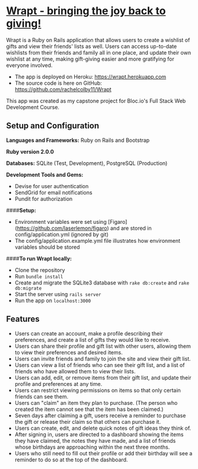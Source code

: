 # [Wrapt - bringing the joy back to giving!](https://wrapt.herokuapp.com/) 

Wrapt is a Ruby on Rails application that allows users to create a wishlist of gifts and view their friends'​ lists as well. Users can access up-to-date wishlists from their friends and family all in one place, and update their own wishlist at any time, making gift-giving easier and more gratifying for everyone involved.

* The app is deployed on Heroku: https://wrapt.herokuapp.com 
* The source code is here on GitHub: https://github.com/rachelcolby11/Wrapt

This app was created as my capstone project for Bloc.io's Full Stack Web Development Course.

## Setup and Configuration
**Languages and Frameworks:** 
Ruby on Rails and Bootstrap

**Ruby version 2.0.0**

**Databases:** SQLite (Test, Development), PostgreSQL (Production)

**Development Tools and Gems:** 
* Devise for user authentication
* SendGrid for email notifications
* Pundit for authorization

####**Setup:**
* Environment variables were set using [Figaro] (https://github.com/laserlemon/figaro) and are stored in config/application.yml (ignored by git)
* The config/application.example.yml file illustrates how environment variables should be stored

####**To run Wrapt locally:**
- Clone the repository
- Run `bundle install`
- Create and migrate the SQLite3 database with `rake db:create` and `rake db:migrate`
- Start the server using `rails server`
- Run the app on `localhost:3000` 

## Features
* Users can create an account, make a profile describing their preferences, and create a list of gifts they would like to receive.
* Users can share their profile and gift list with other users, allowing them to view their preferences and desired items.
* Users can invite friends and family to join the site and view their gift list.
* Users can view a list of friends who can see their gift list, and a list of friends who have allowed them to view their lists.
* Users can add, edit, or remove items from their gift list, and update their profile and preferences at any time.
* Users can restrict viewing permissions on items so that only certain friends can see them.
* Users can "claim" an item they plan to purchase. (The person who created the item cannot see that the item has been claimed.)
* Seven days after claiming a gift, users receive a reminder to purchase the gift or release their claim so that others can purchase it.
* Users can create, edit, and delete quick notes of gift ideas they think of.
* After signing in, users are directed to a dashboard showing the items they have claimed, the notes they have made, and a list of friends whose birthdays are approaching within the next three months. 
* Users who still need to fill out their profile or add their birthday will see a reminder to do so at the top of the dashboard.
